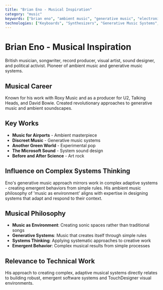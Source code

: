 ```yaml
---
title: "Brian Eno - Musical Inspiration"
category: "music"
keywords: ["brian eno", "ambient music", "generative music", "electronic", "minimalism", "sound design", "producer", "roxy music", "music for airports", "discreet music", "microsoft sound", "systems thinking", "environmental music"]
technologies: ["Keyboards", "Synthesizers", "Generative Music Systems", "Ambient Soundscapes"]
---
```


# Brian Eno - Musical Inspiration

British musician, songwriter, record producer, visual artist, sound designer, and political activist. Pioneer of ambient music and generative music systems.

## Musical Career

Known for his work with Roxy Music and as a producer for U2, Talking Heads, and David Bowie. Created revolutionary approaches to generative music and ambient soundscapes.

## Key Works

- **Music for Airports** - Ambient masterpiece
- **Discreet Music** - Generative music systems
- **Another Green World** - Experimental pop
- **The Microsoft Sound** - System sound design
- **Before and After Science** - Art rock

## Influence on Complex Systems Thinking

Eno's generative music approach mirrors work in complex adaptive systems - creating emergent behaviors from simple rules. His ambient music philosophy of 'music as environment' aligns with expertise in designing systems that adapt and respond to their context.

## Musical Philosophy

- **Music as Environment**: Creating sonic spaces rather than traditional songs
- **Generative Systems**: Music that creates itself through simple rules
- **Systems Thinking**: Applying systematic approaches to creative work
- **Emergent Behavior**: Complex musical results from simple processes

## Relevance to Technical Work

His approach to creating complex, adaptive musical systems directly relates to building robust, emergent software systems and TouchDesigner visual environments.
